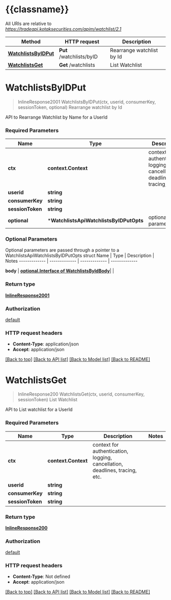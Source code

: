 # {{classname}}

All URIs are relative to *https://tradeapi.kotaksecurities.com/apim/watchlist/2.1*

Method | HTTP request | Description
------------- | ------------- | -------------
[**WatchlistsByIDPut**](WatchlistsApi.md#WatchlistsByIDPut) | **Put** /watchlists/byID | Rearrange watchlist by Id
[**WatchlistsGet**](WatchlistsApi.md#WatchlistsGet) | **Get** /watchlists | List Watchlist

# **WatchlistsByIDPut**
> InlineResponse2001 WatchlistsByIDPut(ctx, userid, consumerKey, sessionToken, optional)
Rearrange watchlist by Id

API to Rearrange Watchlist by Name for a UserId

### Required Parameters

Name | Type | Description  | Notes
------------- | ------------- | ------------- | -------------
 **ctx** | **context.Context** | context for authentication, logging, cancellation, deadlines, tracing, etc.
  **userid** | **string**|  | 
  **consumerKey** | **string**|  | 
  **sessionToken** | **string**|  | 
 **optional** | ***WatchlistsApiWatchlistsByIDPutOpts** | optional parameters | nil if no parameters

### Optional Parameters
Optional parameters are passed through a pointer to a WatchlistsApiWatchlistsByIDPutOpts struct
Name | Type | Description  | Notes
------------- | ------------- | ------------- | -------------



 **body** | [**optional.Interface of WatchlistsByIdBody**](WatchlistsByIdBody.md)|  | 

### Return type

[**InlineResponse2001**](inline_response_200_1.md)

### Authorization

[default](../README.md#default)

### HTTP request headers

 - **Content-Type**: application/json
 - **Accept**: application/json

[[Back to top]](#) [[Back to API list]](../README.md#documentation-for-api-endpoints) [[Back to Model list]](../README.md#documentation-for-models) [[Back to README]](../README.md)

# **WatchlistsGet**
> InlineResponse200 WatchlistsGet(ctx, userid, consumerKey, sessionToken)
List Watchlist

API to List watchlist for a UserId

### Required Parameters

Name | Type | Description  | Notes
------------- | ------------- | ------------- | -------------
 **ctx** | **context.Context** | context for authentication, logging, cancellation, deadlines, tracing, etc.
  **userid** | **string**|  | 
  **consumerKey** | **string**|  | 
  **sessionToken** | **string**|  | 

### Return type

[**InlineResponse200**](inline_response_200.md)

### Authorization

[default](../README.md#default)

### HTTP request headers

 - **Content-Type**: Not defined
 - **Accept**: application/json

[[Back to top]](#) [[Back to API list]](../README.md#documentation-for-api-endpoints) [[Back to Model list]](../README.md#documentation-for-models) [[Back to README]](../README.md)


